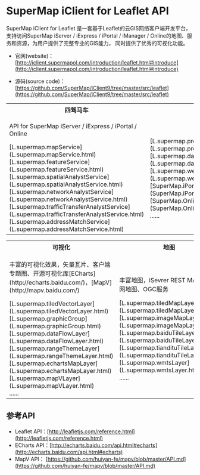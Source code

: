 # SuperMap iClient for Leaflet API
SuperMap iClient for Leaflet 是一套基于Leaflet的云GIS网络客户端开发平台， 支持访问SuperMap iServer / iExpress / iPortal / iManager / Online的地图、服务和资源，为用户提供了完整专业的GIS能力， 同时提供了优秀的可视化功能。

*   官网(website)：[http://iclient.supermapol.com/introduction/leaflet.html#introduce](http://iclient.supermapol.com/introduction/leaflet.html#introduce)

*   源码(source code)：[https://github.com/SuperMap/iClient9/tree/master/src/leaflet](https://github.com/SuperMap/iClient9/tree/master/src/leaflet)
<table><tr>
    <th width="33.3%">四驾马车</th><th width="33.3%"></th><th width="33.3%"></th>
</tr><tr>
    <td><p>API for SuperMap iServer / iExpress / iPortal / Online</p>
        [L.supermap.mapService](L.supermap.mapService.html)<br>
        [L.supermap.featureService](L.supermap.featureService.html)<br>
        [L.supermap.spatialAnalystService](L.supermap.spatialAnalystService.html)<br>
        [L.supermap.networkAnalystService](L.supermap.networkAnalystService.html)<br>
        [L.supermap.trafficTransferAnalystService](L.supermap.trafficTransferAnalystService.html)<br>
        [L.supermap.addressMatchService](L.supermap.addressMatchService.html)</td>
     <td>
        <br>
        [L.supermap.processingService](L.supermap.processingService.html)<br>
        [L.supermap.dataFlowService](L.supermap.dataFlowService.html)<br>
        [L.supermap.webmap](L.supermap.webmap.html)<br>
        [SuperMap.iPortal](SuperMap.iPortal.html)<br>
        [SuperMap.Online](SuperMap.Online.html)<br>
        ......</td>   
         <td><p> </p></td>   
</tr></table>
<table><tr>
    <th width="33.3%">可视化</th><th width="33.3%">地图</th><th width="33.3%">投影</th>
</tr><tr>
    <td><p>丰富的可视化效果，矢量瓦片、客户端专题图、开源可视化库[ECharts](http://echarts.baidu.com/)，[MapV](http://mapv.baidu.com/)</p>
        [L.supermap.tiledVectorLayer](L.supermap.tiledVectorLayer.html)<br>
        [L.supermap.graphicGroup](L.supermap.graphicGroup.html)<br>
        [L.supermap.dataFlowLayer](L.supermap.dataFlowLayer.html)<br>
        [L.supermap.rangeThemeLayer](L.supermap.rangeThemeLayer.html)<br>
        [L.supermap.echartsMapLayer](L.supermap.echartsMapLayer.html)<br>
        [L.supermap.mapVLayer](L.supermap.mapVLayer.html)<br>
        ......</td>
    <td><p>丰富地图，iSevrer REST MAP、互联网地图、OGC服务</p>
        [L.supermap.tiledMapLayer](L.supermap.tiledMapLayer.html)<br>
        [L.supermap.imageMapLayer](L.supermap.imageMapLayer.html)<br>
        [L.supermap.baiduTileLayer](L.supermap.baiduTileLayer.html)<br>
        [L.supermap.tiandituTileLayer](L.supermap.tiandituTileLayer.html)<br>
        [L.supermap.wmtsLayer](L.supermap.wmtsLayer.html)<br>
         ......</td>
    <td><p>扩展Leaflet投影，更易用</p>
        [L.Proj.CRS](L.Proj.CRS.html)<br>
        [L.CRS.NonEarthCRS](L.CRS.NonEarthCRS.html)<br>
</tr></table>

## 参考API

*   Leaflet API：[http://leafletjs.com/reference.html](http://leafletjs.com/reference.html)
*   ECharts API：[http://echarts.baidu.com/api.html#echarts](http://echarts.baidu.com/api.html#echarts)
*   MapV API：   [https://github.com/huiyan-fe/mapv/blob/master/API.md](https://github.com/huiyan-fe/mapv/blob/master/API.md)
